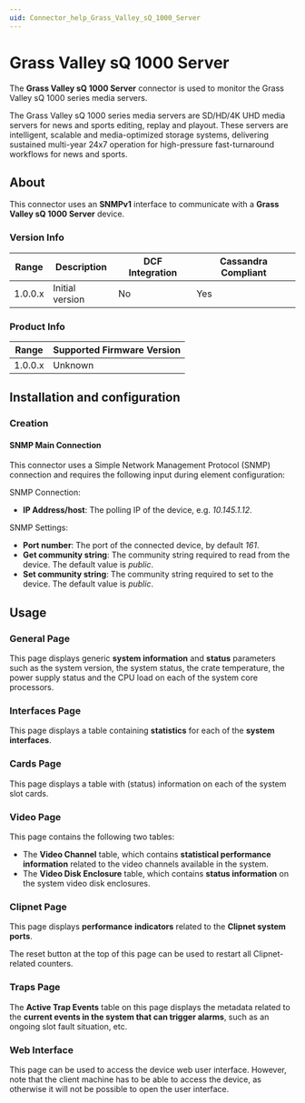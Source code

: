 ```yaml
---
uid: Connector_help_Grass_Valley_sQ_1000_Server
---
```


# Grass Valley sQ 1000 Server

The **Grass Valley sQ 1000 Server** connector is used to monitor the Grass Valley sQ 1000 series media servers.

The Grass Valley sQ 1000 series media servers are SD/HD/4K UHD media servers for news and sports editing, replay and playout. These servers are intelligent, scalable and media-optimized storage systems, delivering sustained multi-year 24x7 operation for high-pressure fast-turnaround workflows for news and sports.

## About

This connector uses an **SNMPv1** interface to communicate with a **Grass Valley sQ 1000 Server** device.

### Version Info

| Range | Description | DCF Integration | Cassandra Compliant |
|------------------|-----------------|---------------------|-------------------------|
| 1.0.0.x          | Initial version | No                  | Yes                     |

### Product Info

| Range | Supported Firmware Version |
|------------------|-----------------------------|
| 1.0.0.x          | Unknown                     |

## Installation and configuration

### Creation

#### SNMP Main Connection

This connector uses a Simple Network Management Protocol (SNMP) connection and requires the following input during element configuration:

SNMP Connection:

- **IP Address/host**: The polling IP of the device, e.g. *10.145.1.12*.

SNMP Settings:

- **Port number**: The port of the connected device, by default *161*.
- **Get community string**: The community string required to read from the device. The default value is *public*.
- **Set community string**: The community string required to set to the device. The default value is *public*.

## Usage

### General Page

This page displays generic **system information** and **status** parameters such as the system version, the system status, the crate temperature, the power supply status and the CPU load on each of the system core processors.

### Interfaces Page

This page displays a table containing **statistics** for each of the **system interfaces**.

### Cards Page

This page displays a table with (status) information on each of the system slot cards.

### Video Page

This page contains the following two tables:

- The **Video Channel** table, which contains **statistical performance information** related to the video channels available in the system.
- The **Video Disk Enclosure** table, which contains **status information** on the system video disk enclosures.

### Clipnet Page

This page displays **performance** **indicators** related to the **Clipnet system ports**.

The reset button at the top of this page can be used to restart all Clipnet-related counters.

### Traps Page

The **Active Trap Events** table on this page displays the metadata related to the **current events in the system that can trigger alarms**, such as an ongoing slot fault situation, etc.

### Web Interface

This page can be used to access the device web user interface. However, note that the client machine has to be able to access the device, as otherwise it will not be possible to open the user interface.
